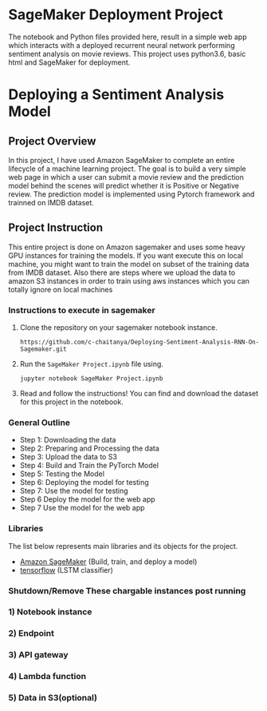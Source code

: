 # SageMaker Deployment Project

The notebook and Python files provided here, result in a simple web app which interacts with a deployed recurrent neural network performing sentiment analysis on movie reviews. This project uses python3.6, basic html and SageMaker for deployment.

# Deploying a Sentiment Analysis Model

## Project Overview

In this project, I have used Amazon SageMaker to complete an entire lifecycle of a machine learning project. The goal is to build a very simple web page in which a user can submit a movie review and the prediction model behind the scenes will predict whether it is Positive or Negative review. The prediction model is implemented using Pytorch framework and trainned on IMDB dataset.


## Project Instruction

This entire project is done on Amazon sagemaker and uses some heavy GPU instances for training the models. If you want execute this on local machine, you might want to train the model on subset of the training data from IMDB dataset. Also there are steps where we upload the data to amazon S3 instances in order to train using aws instances which you can totally ignore on local machines

### Instructions to execute in sagemaker

1. Clone the repository on your sagemaker notebook instance.
	```
	https://github.com/c-chaitanya/Deploying-Sentiment-Analysis-RNN-On-Sagemaker.git
	```
2. Run the `SageMaker Project.ipynb` file using.
	```
	jupyter notebook SageMaker Project.ipynb
	```
3. Read and follow the instructions! You can find and download the dataset for this project in the notebook.


### General Outline

- Step 1: Downloading the data
- Step 2: Preparing and Processing the data
- Step 3: Upload the data to S3
- Step 4: Build and Train the PyTorch Model
- Step 5: Testing the Model
- Step 6: Deploying the model for testing
- Step 7: Use the model for testing
- Step 6  Deploy the model for the web app
- Step 7  Use the model for the web app

### Libraries

The list below represents main libraries and its objects
for the project.
- [Amazon SageMaker](https://ap-northeast-2.console.aws.amazon.com/sagemaker/home?region=ap-northeast-2#/landing) (Build, train, and deploy a model)
- [tensorflow](https://www.tensorflow.org/) (LSTM classifier)

### Shutdown/Remove These chargable instances post running
### 1) Notebook instance
### 2) Endpoint
### 3) API gateway
### 4) Lambda function
### 5) Data in S3(optional) 
